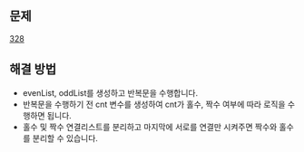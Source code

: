 ## 문제

[328](https://leetcode.com/problems/odd-even-linked-list/?envType=study-plan-v2&envId=leetcode-75)

## 해결 방법

- evenList, oddList를 생성하고 반복문을 수행합니다.
- 반복문을 수행하기 전 cnt 변수를 생성하여 cnt가 홀수, 짝수 여부에 따라 로직을 수행하면 됩니다.
- 홀수 및 짝수 연결리스트를 분리하고 마지막에 서로를 연결만 시켜주면 짝수와 홀수를 분리할 수 있습니다.
